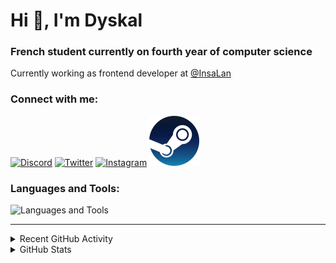# Hi 👋, I'm Dyskal

### French student currently on fourth year of computer science

Currently working as frontend developer at [@InsaLan](https://github.com/InsaLan)

### Connect with me:

[![Discord](https://skillicons.dev/icons?i=discord "@dyskal")](https://discordapp.com/users/200586202997325824)
[![Twitter](https://skillicons.dev/icons?i=twitter "@dyskal")](https://twitter.com/dyskal)
[![Instagram](https://skillicons.dev/icons?i=instagram "@dyskal")](https://instagram.com/dyskal)
[![Steam](./images/steam.svg "dyskal")](https://steamcommunity.com/id/dyskal/)

### Languages and Tools:
![Languages and Tools](https://skillicons.dev/icons?i=java,kotlin,spring,js,ts,vue,idea,linux,git&perline=3)

---

<details>
<summary>Recent GitHub Activity</summary>

<!--START_SECTION:activity-->


1. 🗣 Commented on [#108](https://github.com/InsaLan/frontend-insalan.fr/pull/108#issuecomment-1973023512) in [InsaLan/frontend-insalan.fr](https://github.com/InsaLan/frontend-insalan.fr)
2. 💪 Opened PR [#96](https://github.com/InsaLan/frontend-insalan.fr/pull/96) in [InsaLan/frontend-insalan.fr](https://github.com/InsaLan/frontend-insalan.fr)
3. 🗣 Commented on [#390](https://github.com/gruhn/vue-qrcode-reader/issues/390#issuecomment-1937257079) in [gruhn/vue-qrcode-reader](https://github.com/gruhn/vue-qrcode-reader)
4. 💪 Opened PR [#72](https://github.com/InsaLan/frontend-insalan.fr/pull/72) in [InsaLan/frontend-insalan.fr](https://github.com/InsaLan/frontend-insalan.fr)
5. 💪 Opened PR [#46](https://github.com/InsaLan/frontend-insalan.fr/pull/46) in [InsaLan/frontend-insalan.fr](https://github.com/InsaLan/frontend-insalan.fr)
5. 🎉 Merged PR [#16](https://github.com/Dyskal/DiscordRP/pull/16) in [Dyskal/DiscordRP](https://github.com/Dyskal/DiscordRP)
6. 🎉 Merged PR [#17](https://github.com/Dyskal/TwitchPlayerOpener/pull/17) in [Dyskal/TwitchPlayerOpener](https://github.com/Dyskal/TwitchPlayerOpener)

<!--END_SECTION:activity-->

</details>

<details>
<summary>GitHub Stats</summary>

![GitHub Stats](https://github-readme-stats.vercel.app/api/top-langs?username=dyskal&show_icons=true&locale=en&layout=compact&card_width=445&langs_count=10&hide_borders=true)
![GitHub Stats](https://github-readme-stats.vercel.app/api?username=dyskal&show_icons=true&locale=en&include_all_commits=true&hide_borders=true)
</details>

